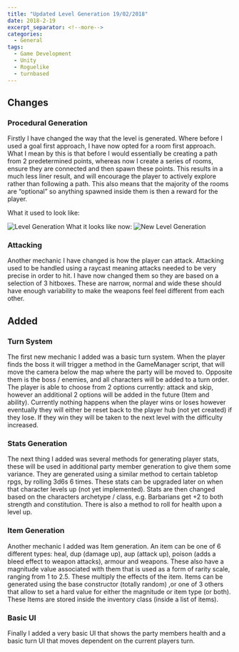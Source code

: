 ```yaml
---
title: "Updated Level Generation 19/02/2018"
date: 2018-2-19
excerpt_separator: <!--more-->
categories:
  - General
tags:
  - Game Development
  - Unity
  - Roguelike
  - turnbased
---
```


<!--more-->
## Changes  
### Procedural Generation  
Firstly I have changed the way that the level is generated. Where before I used a goal first approach, I have now opted for a room first approach. What I mean by this is that before I would essentially be creating a path from 2 predetermined points, whereas now I create a series of rooms, ensure they are connected and then spawn these points. This results in a much less liner result, and will encourage the player to actively explore rather than following a path. This also means that the majority of the rooms are “optional” so anything spawned inside them is then a reward for the player.  

What it used to look like:  
<html>
  <img src="https://jjrwalker.github.io/assets/images/LevelGeneration.jpg" alt="Level Generation">
</html>
What it looks like now:  
<html>
  <img src="https://jjrwalker.github.io/assets/images/New level generation.jpg" alt="New Level Generation">
</html>


### Attacking  
Another mechanic I have changed is how the player can attack. Attacking used to be handled using a raycast meaning attacks needed to be very precise in order to hit. I have now changed them so they are based on a selection of 3 hitboxes. These are narrow, normal and wide these should have enough variability to make the weapons feel feel different from each other.  

## Added  
### Turn System  
The first new mechanic I added was a basic turn system. When the player finds the boss it will trigger a method in the GameManager script, that will move the camera below the map where the party will be moved to. Opposite them is the boss / enemies, and all characters will be added to a turn order. The player is able to choose from 2 options currently: attack and skip, however an additional 2 options will be added in the future (Item and ability). Currently nothing happens when the player wins or loses however eventually they will either be reset back to the player hub (not yet created) if they lose. If they win they will be taken to the next level with the difficulty increased.  
### Stats Generation  
The next thing I added was several methods for generating player stats, these will be used in additional party member generation to give them some variance. They are generated using a similar method to certain tabletop rpgs, by rolling 3d6s 6 times. These stats can be upgraded later on when that character levels up (not yet implemented). Stats are then changed based on the characters archetype / class, e.g. Barbarians get +2 to both strength and constitution. There is also a method to roll for health upon a level up.  
### Item Generation  
Another mechanic I added was Item generation. An item can be one of 6 different types: heal, dup (damage up), aup (attack up), poison (adds a bleed effect to weapon attacks), armour and weapons. These also have a magnitude value associated with them that is used as a form of rarity scale, ranging from 1 to 2.5. These multiply the effects of the item. Items can be generated using the base constructor (totally random) ,or one of 3 others that allow to set a hard value for either the magnitude or item type (or both). These Items are stored inside the inventory class (inside a list of items).  
### Basic UI  
Finally I added a very basic UI that shows the party members health and a basic turn UI that moves dependent on the current players turn.  
